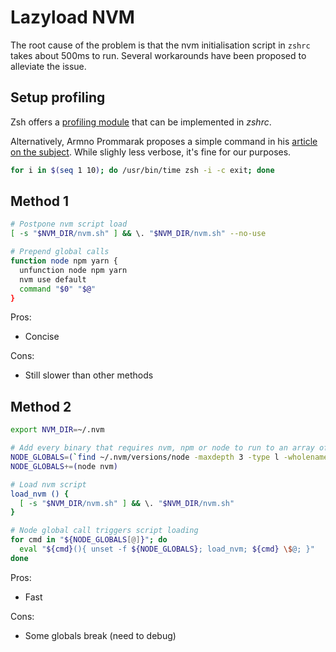 # Lazyload NVM

The root cause of the problem is that the nvm initialisation script in `zshrc` takes about 500ms to run. Several workarounds have been proposed to alleviate the issue.

## Setup profiling

Zsh offers a [profiling module](http://zsh.sourceforge.net/Doc/Release/Zsh-Modules.html) that can be implemented in _zshrc_.

Alternatively, Armno Prommarak proposes a simple command in his [article on the subject](https://armno.in.th/2020/08/24/lazyload-nvm-to-reduce-zsh-startup-time/). While slighly less verbose, it's fine for our purposes.

```sh
for i in $(seq 1 10); do /usr/bin/time zsh -i -c exit; done
```

## Method 1

```sh
# Postpone nvm script load
[ -s "$NVM_DIR/nvm.sh" ] && \. "$NVM_DIR/nvm.sh" --no-use

# Prepend global calls
function node npm yarn {
  unfunction node npm yarn
  nvm use default
  command "$0" "$@"
}
```

Pros:

- Concise

Cons:

- Still slower than other methods

## Method 2

```sh
export NVM_DIR=~/.nvm

# Add every binary that requires nvm, npm or node to run to an array of node globals
NODE_GLOBALS=(`find ~/.nvm/versions/node -maxdepth 3 -type l -wholename '*/bin/*' | xargs -n1 basename | sort | uniq`)
NODE_GLOBALS+=(node nvm)

# Load nvm script
load_nvm () {
  [ -s "$NVM_DIR/nvm.sh" ] && \. "$NVM_DIR/nvm.sh"
}

# Node global call triggers script loading
for cmd in "${NODE_GLOBALS[@]}"; do
  eval "${cmd}(){ unset -f ${NODE_GLOBALS}; load_nvm; ${cmd} \$@; }"
done
```

Pros:

- Fast

Cons:

- Some globals break (need to debug)

